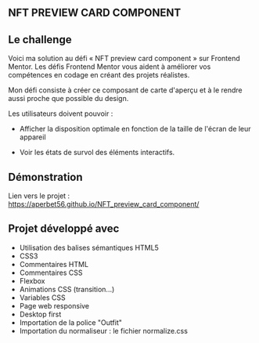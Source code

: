 ## NFT PREVIEW CARD COMPONENT

## Le challenge

Voici ma solution au défi « NFT preview card component » sur Frontend Mentor. Les défis Frontend Mentor vous aident à améliorer vos compétences en codage en créant des projets réalistes.

Mon défi consiste à créer ce composant de carte d'aperçu et à le rendre aussi proche que possible du design.

Les utilisateurs doivent pouvoir :

- Afficher la disposition optimale en fonction de la taille de l'écran de leur appareil

- Voir les états de survol des éléments interactifs.

## Démonstration

Lien vers le projet : https://aperbet56.github.io/NFT_preview_card_component/

## Projet développé avec

- Utilisation des balises sémantiques HTML5
- CSS3
- Commentaires HTML
- Commentaires CSS
- Flexbox
- Animations CSS (transition...)
- Variables CSS
- Page web responsive
- Desktop first
- Importation de la police "Outfit"
- Importation du normaliseur : le fichier normalize.css
